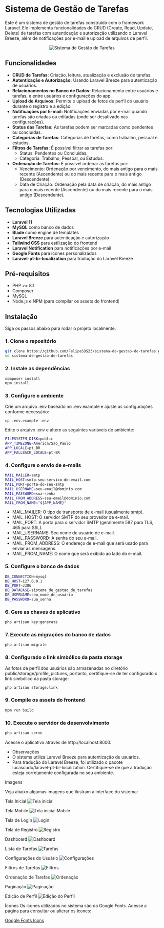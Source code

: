 # Sistema de Gestão de Tarefas

Este é um sistema de gestão de tarefas construído com o framework Laravel. Ele implementa funcionalidades de CRUD (Create, Read, Update, Delete) de tarefas com autenticação e autorização utilizando o Laravel Breeze, além de notificações por e-mail e upload de arquivos de perfil.

<p align="center"><img src="./screenshots/tarefas.png" alt="Sistema de Gestão de Tarefas"></p>

## Funcionalidades

- **CRUD de Tarefas:** Criação, leitura, atualização e exclusão de tarefas.
- **Autenticação e Autorização:** Usando Laravel Breeze para autenticação de usuários.
- **Relacionamentos no Banco de Dados:** Relacionamento entre usuários e tarefas, e entre usuários e configurações do app.
- **Upload de Arquivos:** Permite o upload de fotos de perfil do usuário durante o registro e a edição.
- **Notificações por E-mail:** Notificações enviadas por e-mail quando tarefas são criadas ou editadas (pode ser desativado nas configurações).
- **Status das Tarefas:** As tarefas podem ser marcadas como pendentes ou concluídas.
- **Categorias de Tarefas:** Categorias de tarefas, como trabalho, pessoal e estudos.
- **Filtros de Tarefas:** É possível filtrar as tarefas por:
  - Status: Pendentes ou Concluídas.
  - Categoria: Trabalho, Pessoal, ou Estudos.
- **Ordenação de Tarefas:** É possível ordenar as tarefas por:
  - Vencimento: Ordenação por vencimento, do mais antigo para o mais recente (Ascendente) ou do mais recente para o mais antigo (Descendente).
  - Data de Criação: Ordenação pela data de criação, do mais antigo para o mais recente (Ascendente) ou do mais recente para o mais antigo (Descendente).

## Tecnologias Utilizadas

- **Laravel 11**
- **MySQL** como banco de dados
- **Blade** como engine de templates
- **Laravel Breeze** para autenticação e autorização
- **Tailwind CSS** para estilização do frontend
- **Laravel Notification** para notificações por e-mail
- **Google Fonts** para ícones personalizados
- **Laravel-pt-br-localization** para tradução do Laravel Breeze

## Pré-requisitos

- PHP >= 8.1
- Composer
- MySQL
- Node.js e NPM (para compilar os assets do frontend)

## Instalação

Siga os passos abaixo para rodar o projeto localmente.

### 1. Clone o repositório

```bash
git clone https://github.com/FelipeSDS23/sistema-de-gestao-de-tarefas.git
cd sistema-de-gestao-de-tarefas
```

### 2. Instale as dependências

```bash
composer install
npm install
```

### 3. Configure o ambiente

Crie um arquivo .env baseado no .env.example e ajuste as configurações conforme necessário:

```bash
cp .env.example .env
```

Edite o arquivo .env e altere as seguintes variáveis de ambiente:

```bash
FILESYSTEM_DISK=public
APP_TIMEZONE=America/Sao_Paulo
APP_LOCALE=pt_BR
APP_FALLBACK_LOCALE=pt-BR
```

### 4. Configure o envio de e-mails

```bash
MAIL_MAILER=smtp
MAIL_HOST=smtp.seu-servico-de-email.com
MAIL_PORT=porta-do-seu-smtp
MAIL_USERNAME=seu-email@dominio.com
MAIL_PASSWORD=sua-senha
MAIL_FROM_ADDRESS=seu-email@dominio.com
MAIL_FROM_NAME="${APP_NAME}"
```

* MAIL_MAILER: O tipo de transporte de e-mail (usualmente smtp).
* MAIL_HOST: O servidor SMTP do seu provedor de e-mail.
* MAIL_PORT: A porta para o servidor SMTP (geralmente 587 para TLS, 465 para SSL).
* MAIL_USERNAME: Seu nome de usuário de e-mail.
* MAIL_PASSWORD: A senha do seu e-mail.
* MAIL_FROM_ADDRESS: O endereço de e-mail que será usado para enviar as mensagens.
* MAIL_FROM_NAME: O nome que será exibido ao lado do e-mail.

### 5. Configure o banco de dados

```bash
DB_CONNECTION=mysql
DB_HOST=127.0.0.1
DB_PORT=3306
DB_DATABASE=sistema_de_gestao_de_tarefas
DB_USERNAME=seu_nome_de_usuário
DB_PASSWORD=sua_senha
```

### 6. Gere as chaves de aplicativo

```bash
php artisan key:generate
```

### 7. Execute as migrações do banco de dados

```bash
php artisan migrate
```

### 8. Configurado o link simbólico da pasta storage

As fotos de perfil dos usuários são armazenadas no diretório public/storage/profile_pictures, portanto, certifique-se de ter configurado o link simbólico da pasta storage:

```bash
php artisan storage:link
```

### 9. Compile os assets do frontend

```bash
npm run build
```

### 10. Execute o servidor de desenvolvimento

```bash
php artisan serve
```

Acesse o aplicativo através de http://localhost:8000.

* Observações
* O sistema utiliza Laravel Breeze para autenticação de usuários.
* Para tradução do Laravel Breeze, foi utilizado o pacote lucascudo/laravel-pt-br-localization. Certifique-se de que a tradução esteja corretamente configurada no seu ambiente.

Imagens

Veja abaixo algumas imagens que ilustram a interface do sistema:

Tela Inicial
<img src="./screenshots/tela_inicial.png" alt="Tela inicial">

Tela Mobile
<img src="./screenshots/mobile.png" alt="Tela inicial Mobile">

Tela de Login
<img src="./screenshots/login.png" alt="Login">

Tela de Registro
<img src="./screenshots/registro.png" alt="Registro">

Dashboard
<img src="./screenshots/dashboard.png" alt="Dashboard">

Lista de Tarefas
<img src="./screenshots/tarefas.png" alt="Tarefas">

Configurações do Usuário
<img src="./screenshots/configuracoes.png" alt="Configurações">

Filtros de Tarefas
<img src="./screenshots/filtros.png" alt="Filtros">

Ordenação de Tarefas
<img src="./screenshots/ordenacao.png" alt="Ordenação">

Paginação
<img src="./screenshots/paginacao.png" alt="Paginação">

Edição de Perfil
<img src="./screenshots/edicao_de_perfil_1.png" alt="Edição do Perfil">

Ícones
Os ícones utilizados no sistema são da Google Fonts. Acesse a página para consultar ou alterar os ícones:

<a href="https://fonts.google.com/icons" target="_blank">Google Fonts Icons</a>

